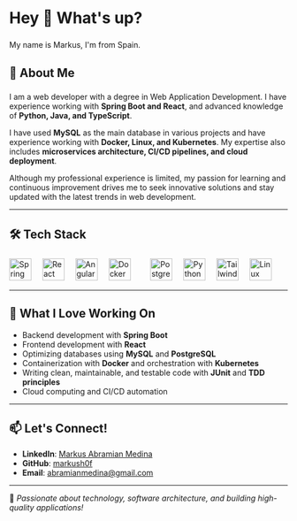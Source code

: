 <h1 align="left">Hey 👋 What's up?</h1>

###

<p align="left">My name is Markus, I'm from Spain.</p>

###

<h2 align="left">🚀 About Me</h2>

###

I am a web developer with a degree in Web Application Development. I have experience working with **Spring Boot and React**, and advanced knowledge of **Python, Java, and TypeScript**.  

I have used **MySQL** as the main database in various projects and have experience working with **Docker, Linux, and Kubernetes**. My expertise also includes **microservices architecture, CI/CD pipelines, and cloud deployment**.  

Although my professional experience is limited, my passion for learning and continuous improvement drives me to seek innovative solutions and stay updated with the latest trends in web development.

---

<h2 align="left">🛠️ Tech Stack</h2>

###

<div align="left">
  <img src="https://cdn.jsdelivr.net/gh/devicons/devicon/icons/spring/spring-original.svg" height="40" alt="Spring Boot logo" />
  <img width="12" />
  <img src="https://cdn.jsdelivr.net/gh/devicons/devicon/icons/react/react-original.svg" height="40" alt="React logo" />
  <img width="12" />
  <img src="https://cdn.jsdelivr.net/gh/devicons/devicon/icons/angularjs/angularjs-original.svg" height="40" alt="Angular logo" />
  <img width="12" />
  <img src="https://cdn.jsdelivr.net/gh/devicons/devicon/icons/docker/docker-original.svg" height="40" alt="Docker logo" />
  <img width="12" />
  <img width="12" />
  <img src="https://cdn.jsdelivr.net/gh/devicons/devicon/icons/postgresql/postgresql-original.svg" height="40" alt="PostgreSQL logo" />
  <img width="12" />
  <img src="https://cdn.jsdelivr.net/gh/devicons/devicon/icons/python/python-original.svg" height="40" alt="Python logo" />
  <img width="12" />
  <img src="https://cdn.jsdelivr.net/gh/devicons/devicon/icons/tailwindcss/tailwindcss-original-wordmark.svg" height="40" alt="Tailwind CSS logo" />
  <img width="12" />
  <img src="https://cdn.jsdelivr.net/gh/devicons/devicon/icons/linux/linux-original.svg" height="40" alt="Linux logo" />
</div>

---

<h2 align="left">🌟 What I Love Working On</h2>

- Backend development with **Spring Boot**
- Frontend development with **React**
- Optimizing databases using **MySQL** and **PostgreSQL**
- Containerization with **Docker** and orchestration with **Kubernetes**
- Writing clean, maintainable, and testable code with **JUnit** and **TDD principles**
- Cloud computing and CI/CD automation
---

<h2 align="left">📫 Let's Connect!</h2>

- **LinkedIn**: [Markus Abramian Medina](www.linkedin.com/in/markus-abramian-medina-1b0281273)  
- **GitHub**: [markush0f](https://github.com/your-profile)  
- **Email**: abramianmedina@gmail.com

---

🚀 _Passionate about technology, software architecture, and building high-quality applications!_  
